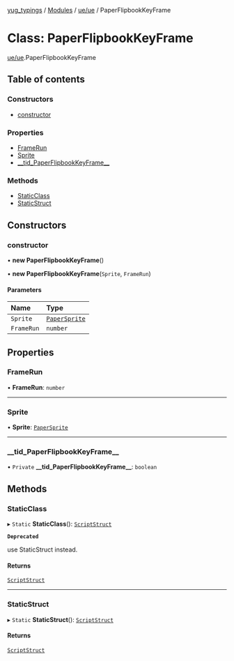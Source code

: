 [yug_typings](../README.md) / [Modules](../modules.md) / [ue/ue](../modules/ue_ue.md) / PaperFlipbookKeyFrame

# Class: PaperFlipbookKeyFrame

[ue/ue](../modules/ue_ue.md).PaperFlipbookKeyFrame

## Table of contents

### Constructors

- [constructor](ue_ue.PaperFlipbookKeyFrame.md#constructor)

### Properties

- [FrameRun](ue_ue.PaperFlipbookKeyFrame.md#framerun)
- [Sprite](ue_ue.PaperFlipbookKeyFrame.md#sprite)
- [\_\_tid\_PaperFlipbookKeyFrame\_\_](ue_ue.PaperFlipbookKeyFrame.md#__tid_paperflipbookkeyframe__)

### Methods

- [StaticClass](ue_ue.PaperFlipbookKeyFrame.md#staticclass)
- [StaticStruct](ue_ue.PaperFlipbookKeyFrame.md#staticstruct)

## Constructors

### constructor

• **new PaperFlipbookKeyFrame**()

• **new PaperFlipbookKeyFrame**(`Sprite`, `FrameRun`)

#### Parameters

| Name | Type |
| :------ | :------ |
| `Sprite` | [`PaperSprite`](ue_ue.PaperSprite.md) |
| `FrameRun` | `number` |

## Properties

### FrameRun

• **FrameRun**: `number`

___

### Sprite

• **Sprite**: [`PaperSprite`](ue_ue.PaperSprite.md)

___

### \_\_tid\_PaperFlipbookKeyFrame\_\_

• `Private` **\_\_tid\_PaperFlipbookKeyFrame\_\_**: `boolean`

## Methods

### StaticClass

▸ `Static` **StaticClass**(): [`ScriptStruct`](ue_ue.ScriptStruct.md)

**`Deprecated`**

use StaticStruct instead.

#### Returns

[`ScriptStruct`](ue_ue.ScriptStruct.md)

___

### StaticStruct

▸ `Static` **StaticStruct**(): [`ScriptStruct`](ue_ue.ScriptStruct.md)

#### Returns

[`ScriptStruct`](ue_ue.ScriptStruct.md)
